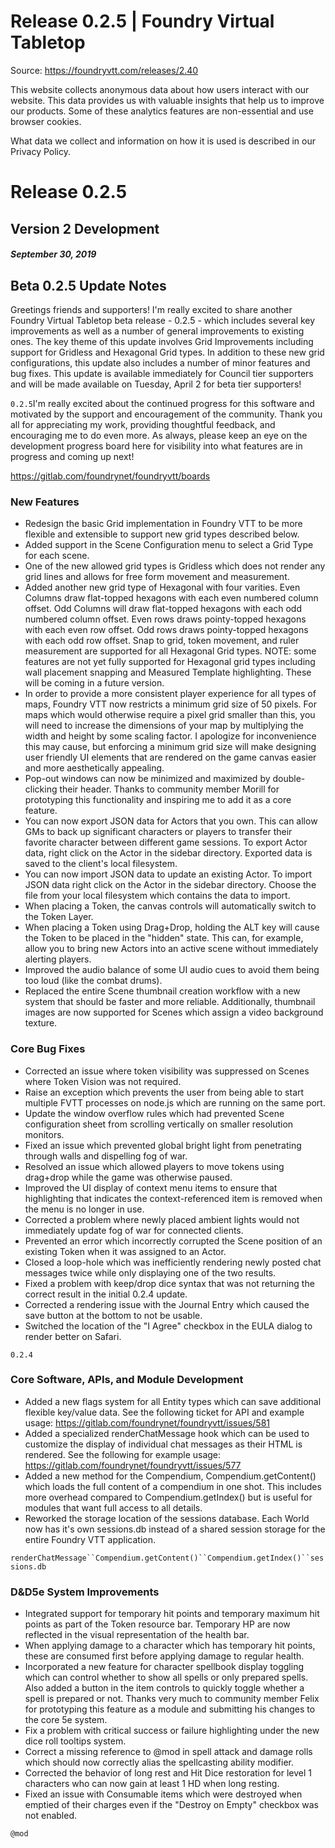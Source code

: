 # Release 0.2.5 | Foundry Virtual Tabletop

Source: https://foundryvtt.com/releases/2.40

This website collects anonymous data about how users interact with our website. This data provides us with 
        valuable insights that help us to improve our products. Some of these analytics features are non-essential 
        and use browser cookies.

What data we collect and information on how it is used is described in our 
        Privacy Policy.


# Release 0.2.5


## Version 2 Development


##### September 30, 2019


## Beta 0.2.5 Update Notes

Greetings friends and supporters! I'm really excited to share another Foundry Virtual Tabletop beta release - 0.2.5 - which includes several key improvements as well as a number of general improvements to existing ones. The key theme of this update involves Grid Improvements including support for Gridless and Hexagonal Grid types. In addition to these new grid configurations, this update also includes a number of minor features and bug fixes. This update is available immediately for Council tier supporters and will be made available on Tuesday, April 2 for beta tier supporters!

`0.2.5`I'm really excited about the continued progress for this software and motivated by the support and encouragement of the community. Thank you all for appreciating my work, providing thoughtful feedback, and encouraging me to do even more. As always, please keep an eye on the development progress board here for visibility into what features are in progress and coming up next!

https://gitlab.com/foundrynet/foundryvtt/boards


### New Features

- Redesign the basic Grid implementation in Foundry VTT to be more flexible and extensible to support new grid types described below.
- Added support in the Scene Configuration menu to select a Grid Type for each scene.
- One of the new allowed grid types is Gridless which does not render any grid lines and allows for free form movement and measurement.
- Added another new grid type of Hexagonal with four varities. Even Columns draw flat-topped hexagons with each even numbered column offset. Odd Columns will draw flat-topped hexagons with each odd numbered column offset. Even rows draws pointy-topped hexagons with each even row offset. Odd rows draws pointy-topped hexagons with each odd row offset. Snap to grid, token movement, and ruler measurement are supported for all Hexagonal Grid types. NOTE: some features are not yet fully supported for Hexagonal grid types including wall placement snapping and Measured Template highlighting. These will be coming in a future version.
- In order to provide a more consistent player experience for all types of maps, Foundry VTT now restricts a minimum grid size of 50 pixels. For maps which would otherwise require a pixel grid smaller than this, you will need to increase the dimensions of your map by multiplying the width and height by some scaling factor. I apologize for inconvenience this may cause, but enforcing a minimum grid size will make designing user friendly UI elements that are rendered on the game canvas easier and more aesthetically appealing.
- Pop-out windows can now be minimized and maximized by double-clicking their header. Thanks to community member Morill for prototyping this functionality and inspiring me to add it as a core feature.
- You can now export JSON data for Actors that you own. This can allow GMs to back up significant characters or players to transfer their favorite character between different game sessions. To export Actor data, right click on the Actor in the sidebar directory. Exported data is saved to the client's local filesystem.
- You can now import JSON data to update an existing Actor. To import JSON data right click on the Actor in the sidebar directory. Choose the file from your local filesystem which contains the data to import.
- When placing a Token, the canvas controls will automatically switch to the Token Layer.
- When placing a Token using Drag+Drop, holding the ALT key will cause the Token to be placed in the "hidden" state. This can, for example, allow you to bring new Actors into an active scene without immediately alerting players.
- Improved the audio balance of some UI audio cues to avoid them being too loud (like the combat drums).
- Replaced the entire Scene thumbnail creation workflow with a new system that should be faster and more reliable. Additionally, thumbnail images are now supported for Scenes which assign a video background texture.


### Core Bug Fixes

- Corrected an issue where token visibility was suppressed on Scenes where Token Vision was not required.
- Raise an exception which prevents the user from being able to start multiple FVTT processes on node.js which are running on the same port.
- Update the window overflow rules which had prevented Scene configuration sheet from scrolling vertically on smaller resolution monitors.
- Fixed an issue which prevented global bright light from penetrating through walls and dispelling fog of war.
- Resolved an issue which allowed players to move tokens using drag+drop while the game was otherwise paused.
- Improved the UI display of context menu items to ensure that highlighting that indicates the context-referenced item is removed when the menu is no longer in use.
- Corrected a problem where newly placed ambient lights would not immediately update fog of war for connected clients.
- Prevented an error which incorrectly corrupted the Scene position of an existing Token when it was assigned to an Actor.
- Closed a loop-hole which was inefficiently rendering newly posted chat messages twice while only displaying one of the two results.
- Fixed a problem with keep/drop dice syntax that was not returning the correct result in the initial 0.2.4 update.
- Corrected a rendering issue with the Journal Entry which caused the save button at the bottom to not be usable.
- Switched the location of the "I Agree" checkbox in the EULA dialog to render better on Safari.

`0.2.4`
### Core Software, APIs, and Module Development

- Added a new flags system for all Entity types which can save additional flexible key/value data. See the following ticket for API and example usage: https://gitlab.com/foundrynet/foundryvtt/issues/581
- Added a specialized renderChatMessage hook which can be used to customize the display of individual chat messages as their HTML is rendered. See the following for example usage: https://gitlab.com/foundrynet/foundryvtt/issues/577
- Added a new method for the Compendium, Compendium.getContent() which loads the full content of a compendium in one shot. This includes more overhead compared to Compendium.getIndex() but is useful for modules that want full access to all details.
- Reworked the storage location of the sessions database. Each World now has it's own sessions.db instead of a shared session storage for the entire Foundry VTT application.

`renderChatMessage``Compendium.getContent()``Compendium.getIndex()``sessions.db`
### D&D5e System Improvements

- Integrated support for temporary hit points and temporary maximum hit points as part of the Token resource bar. Temporary HP are now reflected in the visual representation of the health bar.
- When applying damage to a character which has temporary hit points, these are consumed first before applying damage to regular health.
- Incorporated a new feature for character spellbook display toggling which can control whether to show all spells or only prepared spells. Also added a button in the item controls to quickly toggle whether a spell is prepared or not. Thanks very much to community member Felix for prototyping this feature as a module and submitting his changes to the core 5e system.
- Fix a problem with critical success or failure highlighting under the new dice roll tooltips system.
- Correct a missing reference to @mod in spell attack and damage rolls which should now correctly alias the spellcasting ability modifier.
- Corrected the behavior of long rest and Hit Dice restoration for level 1 characters who can now gain at least 1 HD when long resting.
- Fixed an issue with Consumable items which were destroyed when emptied of their charges even if the "Destroy on Empty" checkbox was not enabled.

`@mod`